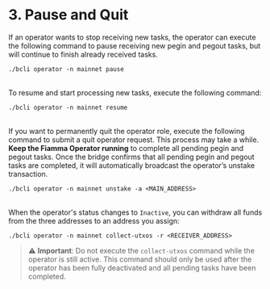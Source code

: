 # 3. Pause and Quit

If an operator wants to stop receiving new tasks, the operator can execute the following command to pause receiving new pegin and pegout tasks, but will continue to finish already received tasks.

```
./bcli operator -n mainnet pause
```

\
To resume and start processing new tasks, execute the following command:

```
./bcli operator -n mainnet resume
```

\
If you want to permanently quit the operator role, execute the following command to submit a quit operator request. This process may take a while. **Keep the Fiamma Operator running** to complete all pending pegin and pegout tasks. Once the bridge confirms that all pending pegin and pegout tasks are completed, it will automatically broadcast the operator’s unstake transaction.

```
./bcli operator -n mainnet unstake -a <MAIN_ADDRESS>
```

\
When the operator's status changes to `Inactive`, you can withdraw all funds from the three addresses to an address you assign:

```
./bcli operator -n mainnet collect-utxos -r <RECEIVER_ADDRESS>
```

> ⚠️ **Important**: Do not execute the `collect-utxos` command while the operator is still active. This command should only be used after the operator has been fully deactivated and all pending tasks have been completed.
